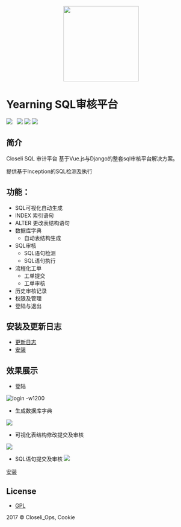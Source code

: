 <p align="center">
        <img width="200" src="http://oy0f4k5qi.bkt.clouddn.com/QQ20171018-161859.png">
</p>

# Yearning SQL审核平台
![](https://img.shields.io/badge/build-passing-brightgreen.svg)  
![](https://img.shields.io/badge/vue.js-2.4.2-brightgreen.svg) 
![](https://img.shields.io/badge/iview-2.5.0-brightgreen.svg?style=flat-square) 
![](https://img.shields.io/badge/python-3.5-brightgreen.svg)
## 简介


Closeli SQL 审计平台 基于Vue.js与Django的整套sql审核平台解决方案。

提供基于Inception的SQL检测及执行

## 功能：
- SQL可视化自动生成
 - INDEX 索引语句
 - ALTER 更改表结构语句
- 数据库字典
  - 自动表结构生成
- SQL审核
    - SQL语句检测
    - SQL语句执行
- 流程化工单
    - 工单提交
    - 工单审核
- 历史审核记录
- 权限及管理
- 登陆与退出


## 安装及更新日志
- [更新日志](更新日志.md)
- [安装](安装.md)

## 效果展示

- 登陆

![login -w1200](https://s1.ax1x.com/2017/10/18/Yq6mV.gif)


- 生成数据库字典

![](https://s1.ax1x.com/2017/10/18/YqRkF.gif)

- 可视化表结构修改提交及审核

![](https://s1.ax1x.com/2017/10/18/Yq4p9.gif)

- SQL语句提交及审核
![](https://s1.ax1x.com/2017/10/18/Yqvpd.gif)



[安装](常见问题.md)

## License

- [GPL](https://www.gnu.org/licenses/quick-guide-gplv3.html)

2017 © Closeli_Ops, Cookie
